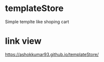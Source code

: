 # templateStore

Simple templte like shoping cart

# link view

https://ashokkumar93.github.io/templateStore/
